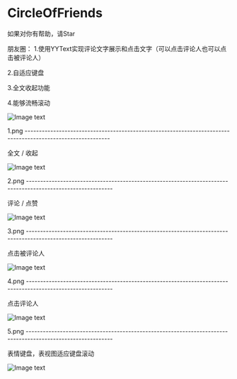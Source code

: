 # CircleOfFriends

如果对你有帮助，请Star

朋友圈：
1.使用YYText实现评论文字展示和点击文字（可以点击评论人也可以点击被评论人）

2.自适应键盘

3.全文收起功能

4.能够流畅滚动



![Image text](https://github.com/Y1991/CircleOfFriends/blob/master/github_img/2018-05-14%2000_31_09.gif)





1.png ------------------------------------------------------------------------------------------------------------

全文 / 收起

![Image text](https://github.com/Y1991/CircleOfFriends/blob/master/github_img/1.png)





2.png ------------------------------------------------------------------------------------------------------------

评论 / 点赞

![Image text](https://github.com/Y1991/CircleOfFriends/blob/master/github_img/2.png)





3.png ------------------------------------------------------------------------------------------------------------

点击被评论人

![Image text](https://github.com/Y1991/CircleOfFriends/blob/master/github_img/3.png)





4.png ------------------------------------------------------------------------------------------------------------

点击评论人

![Image text](https://github.com/Y1991/CircleOfFriends/blob/master/github_img/4.png)





5.png ------------------------------------------------------------------------------------------------------------

表情键盘，表视图适应键盘滚动

![Image text](https://github.com/Y1991/CircleOfFriends/blob/master/github_img/5.png)















